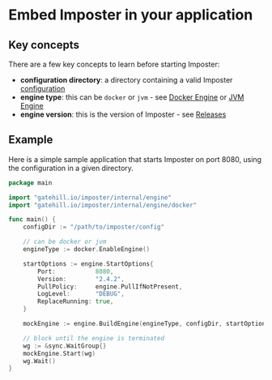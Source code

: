 # Embed Imposter in your application

## Key concepts

There are a few key concepts to learn before starting Imposter:

- **configuration directory**: a directory containing a valid Imposter [configuration](https://docs.imposter.sh/configuration/)
- **engine type**: this can be `docker` or `jvm` - see [Docker Engine](./docker_engine.md) or [JVM Engine](./jvm_engine.md)
- **engine version**: this is the version of Imposter - see [Releases](https://github.com/imposter-project/imposter-jvm-engine/releases)

## Example

Here is a simple sample application that starts Imposter on port 8080, using the configuration in a given directory.

```go
package main

import "gatehill.io/imposter/internal/engine"
import "gatehill.io/imposter/internal/engine/docker"

func main() {
    configDir := "/path/to/imposter/config"

    // can be docker or jvm
    engineType := docker.EnableEngine()

    startOptions := engine.StartOptions{
        Port:           8080,
        Version:        "2.4.2",
        PullPolicy:     engine.PullIfNotPresent,
        LogLevel:       "DEBUG",
        ReplaceRunning: true,
    }

    mockEngine := engine.BuildEngine(engineType, configDir, startOptions)

    // block until the engine is terminated
    wg := &sync.WaitGroup{}
    mockEngine.Start(wg)
    wg.Wait()
}
```
